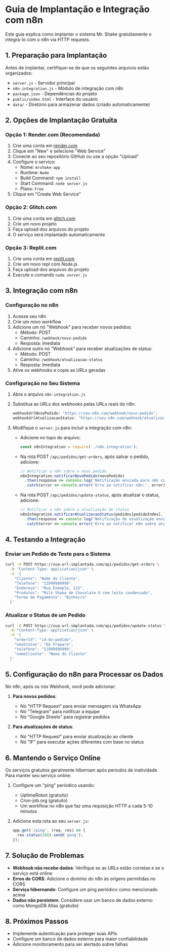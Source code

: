# Guia de Implantação e Integração com n8n

Este guia explica como implantar o sistema Mr. Shake gratuitamente e integrá-lo com o n8n via HTTP requests.

## 1. Preparação para Implantação

Antes de implantar, certifique-se de que os seguintes arquivos estão organizados:

- `server.js` - Servidor principal
- `n8n-integration.js` - Módulo de integração com n8n
- `package.json` - Dependências do projeto
- `public/index.html` - Interface do usuário
- `data/` - Diretório para armazenar dados (criado automaticamente)

## 2. Opções de Implantação Gratuita

### Opção 1: Render.com (Recomendada)

1. Crie uma conta em [render.com](https://render.com)
2. Clique em "New" e selecione "Web Service"
3. Conecte ao seu repositório GitHub ou use a opção "Upload"
4. Configure o serviço:
   - Nome: `mrshake-app`
   - Runtime: `Node`
   - Build Command: `npm install`
   - Start Command: `node server.js`
   - Plano: `Free`
5. Clique em "Create Web Service"

### Opção 2: Glitch.com

1. Crie uma conta em [glitch.com](https://glitch.com)
2. Crie um novo projeto
3. Faça upload dos arquivos do projeto
4. O serviço será implantado automaticamente

### Opção 3: Replit.com

1. Crie uma conta em [replit.com](https://replit.com)
2. Crie um novo repl com Node.js
3. Faça upload dos arquivos do projeto
4. Execute o comando `node server.js`

## 3. Integração com n8n

### Configuração no n8n

1. Acesse seu n8n
2. Crie um novo workflow
3. Adicione um nó "Webhook" para receber novos pedidos:
   - Método: POST
   - Caminho: `/webhook/novo-pedido`
   - Resposta: Imediata
4. Adicione outro nó "Webhook" para receber atualizações de status:
   - Método: POST
   - Caminho: `/webhook/atualizacao-status`
   - Resposta: Imediata
5. Ative os webhooks e copie as URLs geradas

### Configuração no Seu Sistema

1. Abra o arquivo `n8n-integration.js`
2. Substitua as URLs dos webhooks pelas URLs reais do n8n:
   ```javascript
   webhookUrlNovoPedido: "https://seu-n8n.com/webhook/novo-pedido",
   webhookUrlAtualizacaoStatus: "https://seu-n8n.com/webhook/atualizacao-status",
   ```

3. Modifique o `server.js` para incluir a integração com n8n:
   - Adicione no topo do arquivo:
     ```javascript
     const n8nIntegration = require('./n8n-integration');
     ```
   
   - Na rota POST `/api/pedidos/get-orders`, após salvar o pedido, adicione:
     ```javascript
     // Notificar o n8n sobre o novo pedido
     n8nIntegration.notificarNovoPedido(novoPedido)
       .then(response => console.log('Notificação enviada para n8n com sucesso'))
       .catch(error => console.error('Erro ao notificar n8n:', error));
     ```
   
   - Na rota POST `/api/pedidos/update-status`, após atualizar o status, adicione:
     ```javascript
     // Notificar o n8n sobre a atualização de status
     n8nIntegration.notificarAtualizacaoStatus(pedidos[pedidoIndex], oldStatus, newStatus)
       .then(response => console.log('Notificação de atualização enviada para n8n com sucesso'))
       .catch(error => console.error('Erro ao notificar n8n sobre atualização:', error));
     ```

## 4. Testando a Integração

### Enviar um Pedido de Teste para o Sistema

```bash
curl -X POST https://sua-url-implantada.com/api/pedidos/get-orders \
  -H "Content-Type: application/json" \
  -d '{
    "Cliente": "Nome do Cliente",
    "Telefone": "11999999999",
    "Endereço": "Rua Exemplo, 123",
    "Produtos": "Milk Shake de Chocolate G com leite condensado",
    "Forma de Pagamento": "Dinheiro"
  }'
```

### Atualizar o Status de um Pedido

```bash
curl -X POST https://sua-url-implantada.com/api/pedidos/update-status \
  -H "Content-Type: application/json" \
  -d '{
    "orderId": "id-do-pedido",
    "newStatus": "Em Preparo",
    "telefone": "11999999999",
    "nomeCliente": "Nome do Cliente"
  }'
```

## 5. Configuração do n8n para Processar os Dados

No n8n, após os nós Webhook, você pode adicionar:

1. **Para novos pedidos**:
   - Nó "HTTP Request" para enviar mensagem via WhatsApp
   - Nó "Telegram" para notificar a equipe
   - Nó "Google Sheets" para registrar pedidos

2. **Para atualizações de status**:
   - Nó "HTTP Request" para enviar atualização ao cliente
   - Nó "IF" para executar ações diferentes com base no status

## 6. Mantendo o Serviço Online

Os serviços gratuitos geralmente hibernam após períodos de inatividade. Para manter seu serviço online:

1. Configure um "ping" periódico usando:
   - UptimeRobot (gratuito)
   - Cron-job.org (gratuito)
   - Um workflow no n8n que faz uma requisição HTTP a cada 5-10 minutos

2. Adicione esta rota ao seu `server.js`:
   ```javascript
   app.get('/ping', (req, res) => {
     res.status(200).send('pong');
   });
   ```

## 7. Solução de Problemas

- **Webhook não recebe dados**: Verifique se as URLs estão corretas e se o serviço está online
- **Erros de CORS**: Adicione o domínio do n8n às origens permitidas no CORS
- **Serviço hibernando**: Configure um ping periódico como mencionado acima
- **Dados não persistem**: Considere usar um banco de dados externo como MongoDB Atlas (gratuito)

## 8. Próximos Passos

- Implemente autenticação para proteger suas APIs
- Configure um banco de dados externo para maior confiabilidade
- Adicione monitoramento para ser alertado sobre falhas
